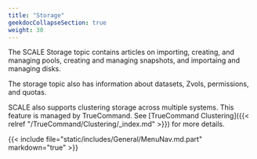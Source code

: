 ```yaml
---
title: "Storage"
geekdocCollapseSection: true
weight: 30
---
```


The SCALE Storage topic contains articles on importing, creating, and managing pools, creating and managing snapshots, and importaing and managing disks. 

The storage topic also has information about datasets, Zvols, permissions, and quotas.

SCALE also supports clustering storage across multiple systems. This feature is managed by TrueCommand. See [TrueCommand Clustering]({{< relref "/TrueCommand/Clustering/_index.md" >}}) for more details.

{{< include file="static/includes/General/MenuNav.md.part" markdown="true" >}}